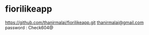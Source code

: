 # fiorilikeapp
https://github.com/thanirmalai/fiorilikeapp.git
thanirmalai@gmail.com
password : Check604@
